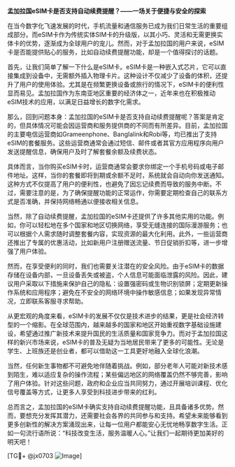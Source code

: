 **孟加拉国eSIM卡是否支持自动续费提醒？——一场关于便捷与安全的探索**

在当今数字化飞速发展的时代，手机流量和通信服务已成为我们日常生活的重要组成部分。而eSIM卡作为传统实体SIM卡的升级版，以其小巧、灵活和无需更换实体卡的优势，逐渐成为全球用户的宠儿。然而，对于孟加拉国的用户来说，eSIM卡是否能提供贴心的服务，比如自动续费提醒功能，却是一个值得探讨的话题。

首先，让我们简单了解一下什么是eSIM卡。eSIM卡是一种嵌入式芯片，它可以直接集成到设备中，无需额外插入物理卡片。这种设计不仅减少了设备的体积，还提升了用户的使用体验。尤其是在频繁更换设备或旅行的情况下，eSIM卡的便利性显而易见。孟加拉国作为东南亚地区重要的经济体之一，近年来也在积极推动eSIM技术的应用，以满足日益增长的数字化需求。

那么，回到问题本身：孟加拉国的eSIM卡是否支持自动续费提醒呢？答案是肯定的，但具体情况可能会因运营商和服务提供商的不同而有所差异。目前，孟加拉国的主要电信运营商如Grameenphone、Banglalink和Robi等，均已推出了支持eSIM的套餐服务。这些运营商通常会通过短信、邮件或者其官方应用程序向用户发送提醒信息，确保用户及时了解套餐余额及续费状态。

具体而言，当你购买eSIM卡时，运营商通常会要求你绑定一个手机号码或电子邮件地址。这样，当你的套餐即将到期或余额不足时，系统就会自动向你发送通知。这种方式不仅提高了用户的便利性，也避免了因忘记续费而导致的服务中断。不过，需要注意的是，为了确保提醒功能的正常运作，你需要定期检查自己的联系方式是否准确，并保持网络畅通以便接收相关信息。

当然，除了自动续费提醒，孟加拉国的eSIM卡还提供了许多其他实用的功能。例如，你可以轻松地在多个国家和地区切换网络，享受无缝连接的国际漫游服务；也可以根据个人需求随时调整套餐内容，实现资源的最大化利用。此外，一些运营商还推出了专属的优惠活动，比如新用户注册赠送流量、节日促销折扣等，进一步增强了用户体验。

然而，在享受便利的同时，我们也需要关注潜在的安全风险。由于eSIM卡的数据存储在设备内部，一旦设备丢失或被盗，个人信息可能面临泄露的风险。因此，建议用户采取以下措施来保护自己的隐私：设置强密码或生物识别锁屏；定期更新操作系统和应用程序；避免在不安全的网络环境中操作敏感信息；如果发现异常情况，立即联系客服寻求帮助。

从更宏观的角度来看，eSIM卡的发展不仅仅是技术进步的结果，更是社会经济转型的一个缩影。在全球范围内，越来越多的国家和地区开始重视数字基础设施建设，希望通过推广新技术来提升国民的生活质量和国家竞争力。而对于孟加拉国这样的新兴市场来说，eSIM卡的普及无疑为当地居民带来了更多的可能性。无论是学生、上班族还是创业者，都可以借助这一工具更好地融入全球化浪潮。

当然，任何新生事物都不可避免地伴随着挑战。例如，部分老年人可能对新技术感到陌生，难以适应复杂的操作流程；某些偏远地区的网络覆盖仍然不够完善，影响了用户体验。针对这些问题，政府和企业应当共同努力，通过开展培训课程、优化信号覆盖等方式，让更多人享受到科技进步带来的红利。

总而言之，孟加拉国的eSIM卡确实支持自动续费提醒功能，且具备诸多优势。然而，要想充分发挥其潜力，还需要社会各界的共同参与和支持。希望未来能够看到更多创新性的解决方案涌现出来，让每一位用户都能安心无忧地畅享数字生活。正如一句流行语所说：“科技改变生活，服务温暖人心。”让我们一起期待更加美好的明天吧！

[TG💪+ @jx0703 ![Image](https://github.com/user-attachments/assets/dbca1d08-cadb-493c-b0ec-ad6f7a83f270)]
